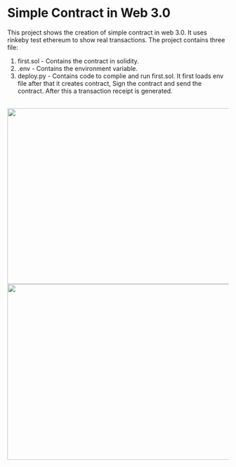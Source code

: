 # Simple Contract in Web 3.0

This project shows the creation of simple contract in web 3.0. It uses rinkeby test ethereum to show real transactions. The project contains three file:

1) first.sol - Contains the contract in solidity.
2) .env - Contains the environment variable.
3) deploy.py - Contains code to complie and run first.sol. It first loads env file after that it creates contract, Sign the contract and send the contract. After this a transaction receipt is generated.

<br>
<img src="https://github.com/harshalkolhe0/Simple-Contract-in-Web-3.0/blob/main/Screenshot (127).jpg?raw=true" width="700"  height = "400">
<br>
<img src="https://github.com/harshalkolhe0/Simple-Contract-in-Web-3.0/blob/main/Screenshot (128).jpg?raw=true" width="700"  height = "400">
